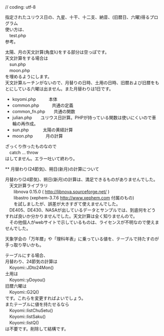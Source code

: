 // coding: utf-8

指定されたユリウス日の、九星、十干、十二支、納音、(旧暦日、六曜)得るプログラム  
使い方は、  
　test.php  
参考。

太陽、月の天文計算(角度λ)をする部分は空っぽです。  
天文計算をする場合は  
　sun.php  
　moon.php  
を埋めるようにします。  
天文計算ルーチンがないので、月替りの日時、土用の日時、旧暦および旧暦をもとにしている六曜は出ません。また月替わりは1日です。  



- koyomi.php　　　本体  
- common.php　　　共通の定義  
- common_fn.php　　共通の関数  
- julian.php　　ユリウス日計算。PHPが持っている関数は使いにくいので車輪の再作成。  
- sun.php　　 　太陽の黄経計算  
- moon.php　　　月の計算  


  
ざっくり作ったものなので  
　catch ... throw  
はしてません。エラー吐いて終わり。  


  
\*\* 月替わり(24節気)、朔日(新月)の計算について  

月替わり(24節気)、朔日(新月)の計算は、満足できるものがありませんでした。  
　天文計算ライブラリ  
　　libnova 0.15.0 ( http://libnova.sourceforge.net/ )  
　　libastro (xephem-3.7.6 http://www.xephem.com 付属のもの)  
　　を試しましたが、誤差が大きすぎて使えませんでした。  
　DE405、DE430、NASAが出しているデータとサンプルでは、到底何をどうすれば良いか分かりませんでした。天文計算は全く知りませんので。  
　その他個人がwebサイトで示しているものは、ライセンスが不明なので使えませんでした。  


天象学会の「万年暦」や「理科年表」に乗っている値を、テーブルで持たすのが手っ取り早いかも。

  
テーブルにする場合、  
月替わり、24節気の計算は  
　Koyomi::JDto24Mon()  
土用は  
　Koyomi::yDoyou()  
旧暦六曜は  
　Koyomi::G2Q()  
です。これらを変更すればよいでしょう。  
またテーブルに値を持たせるなら  
　Koyomi::listChuSetu()  
　Koyomi::listSaku()  
　Koyomi::listQ()  
は不要です。削除して結構です。

